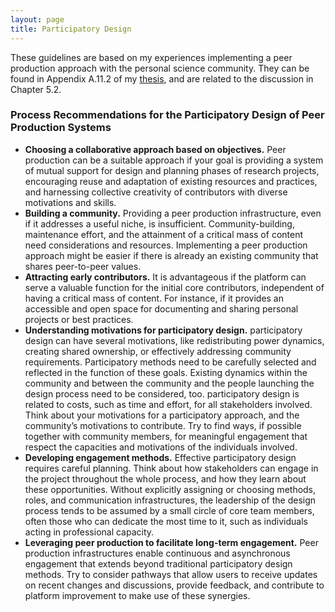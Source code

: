 ```yaml
---
layout: page
title: Participatory Design
---
```


<p class="message">
  These guidelines are based on my experiences implementing a peer production approach with the personal science community. They can be found in Appendix A.11.2 of my <a href="">thesis</a>, and are related to the discussion in Chapter 5.2. 
</p>

### Process Recommendations for the Participatory Design of Peer Production Systems
* __Choosing a collaborative approach based on objectives.__ Peer production can be a suitable approach if your goal is providing a system of mutual support for design and planning phases of research projects, encouraging reuse and adaptation of existing resources and practices, and harnessing collective creativity of contributors with diverse motivations and skills.
* __Building a community.__ Providing a peer production infrastructure, even if it addresses a useful niche, is insufficient. Community-building, maintenance effort, and the attainment of a critical mass of content need considerations and resources. Implementing a peer production approach might be easier if there is already an existing community that shares peer-to-peer values.
* __Attracting early contributors.__ It is advantageous if the platform can serve a valuable function for the initial core contributors, independent of having a critical mass of content. For instance, if it provides an accessible and open space for documenting and sharing personal projects or best practices.
* __Understanding motivations for participatory design.__ participatory design can have several motivations, like redistributing power dynamics, creating shared ownership, or effectively addressing community requirements. Participatory methods need to be carefully selected and reflected in the function of these goals. Existing dynamics within the community and between the community and the people launching the design process need to be considered, too. participatory design is related to costs, such as time and effort, for all stakeholders involved. Think about your motivations for a participatory approach, and the community’s motivations to contribute. Try to find ways, if possible together with community members, for meaningful engagement that respect the capacities and motivations of the individuals involved.
* __Developing engagement methods.__ Effective participatory design requires careful planning. Think about how stakeholders can engage in the project throughout the whole process, and how they learn about these opportunities. Without explicitly assigning or choosing methods, roles, and communication infrastructures, the leadership of the design process tends to be assumed by a small circle of core team members, often those who can dedicate the most time to it, such as individuals acting in professional capacity. 
* __Leveraging peer production to facilitate long-term engagement.__ Peer production infrastructures enable continuous and asynchronous engagement that extends beyond traditional participatory design methods. Try to consider pathways that allow users to receive updates on recent changes and discussions, provide feedback, and contribute to platform improvement to make use of these synergies.
